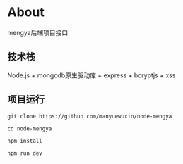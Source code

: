 # About
mengya后端项目接口

## 技术栈
Node.js + mongodb原生驱动库 + express + bcryptjs + xss

## 项目运行

    git clone https://github.com/manyuewuxin/node-mengya  

    cd node-mengya  

    npm install

    npm run dev 